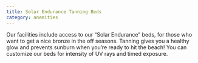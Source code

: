 ```yaml
---
title: Solar Endurance Tanning Beds
category: anemities
---
```

Our facilities include access to our “Solar Endurance” beds, for those who want to get a nice bronze in the off seasons. Tanning gives you a healthy glow and prevents sunburn when you’re ready to hit the beach! You can customize our beds for intensity of UV rays and timed exposure.
